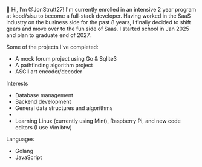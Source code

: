 👋 Hi, I’m @JonStrutt27!
I'm currently enrolled in an intensive 2 year program at kood/sisu to become a full-stack developer. Having worked in the SaaS industry on the business side for the past 8 years, I finally decided to shift gears and move over to the fun side of Saas. I started school in Jan 2025 and plan to graduate end of 2027.

Some of the projects I've completed:
- A mock forum project using Go & Sqlite3
- A pathfinding algorithm project
- ASCII art encoder/decoder

Interests
- Database management
- Backend development
- General data structures and algorithms
- 
- Learning Linux (currently using Mint), Raspberry Pi, and new code editors (I use Vim btw)

Languages
- Golang
- JavaScript

<!---
JonStrutt27/JonStrutt27 is a ✨ special ✨ repository because its `README.md` (this file) appears on your GitHub profile.
You can click the Preview link to take a look at your changes.
--->
